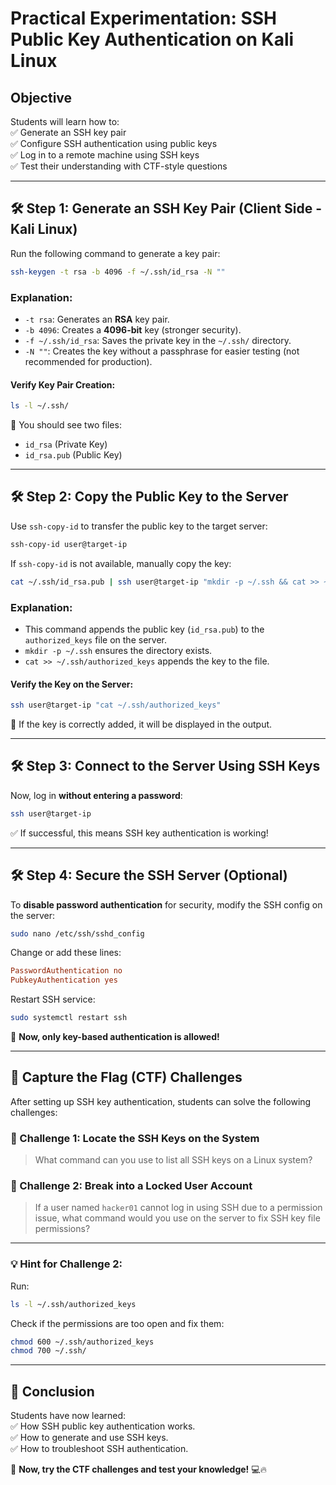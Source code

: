 # **Practical Experimentation: SSH Public Key Authentication on Kali Linux**

## **Objective**  
Students will learn how to:  
✅ Generate an SSH key pair  
✅ Configure SSH authentication using public keys  
✅ Log in to a remote machine using SSH keys  
✅ Test their understanding with CTF-style questions  

---

## **🛠 Step 1: Generate an SSH Key Pair (Client Side - Kali Linux)**
Run the following command to generate a key pair:

```bash
ssh-keygen -t rsa -b 4096 -f ~/.ssh/id_rsa -N ""
```

### **Explanation:**  
- `-t rsa`: Generates an **RSA** key pair.  
- `-b 4096`: Creates a **4096-bit** key (stronger security).  
- `-f ~/.ssh/id_rsa`: Saves the private key in the `~/.ssh/` directory.  
- `-N ""`: Creates the key without a passphrase for easier testing (not recommended for production).  

#### **Verify Key Pair Creation:**
```bash
ls -l ~/.ssh/
```
🔹 You should see two files:  
- `id_rsa` (Private Key)  
- `id_rsa.pub` (Public Key)  

---

## **🛠 Step 2: Copy the Public Key to the Server**
Use `ssh-copy-id` to transfer the public key to the target server:

```bash
ssh-copy-id user@target-ip
```

If `ssh-copy-id` is not available, manually copy the key:

```bash
cat ~/.ssh/id_rsa.pub | ssh user@target-ip "mkdir -p ~/.ssh && cat >> ~/.ssh/authorized_keys"
```

### **Explanation:**  
- This command appends the public key (`id_rsa.pub`) to the `authorized_keys` file on the server.  
- `mkdir -p ~/.ssh` ensures the directory exists.  
- `cat >> ~/.ssh/authorized_keys` appends the key to the file.

#### **Verify the Key on the Server:**
```bash
ssh user@target-ip "cat ~/.ssh/authorized_keys"
```
🔹 If the key is correctly added, it will be displayed in the output.

---

## **🛠 Step 3: Connect to the Server Using SSH Keys**
Now, log in **without entering a password**:

```bash
ssh user@target-ip
```

✅ If successful, this means SSH key authentication is working!

---

## **🛠 Step 4: Secure the SSH Server (Optional)**
To **disable password authentication** for security, modify the SSH config on the server:

```bash
sudo nano /etc/ssh/sshd_config
```

Change or add these lines:

```ini
PasswordAuthentication no
PubkeyAuthentication yes
```

Restart SSH service:

```bash
sudo systemctl restart ssh
```

🚀 **Now, only key-based authentication is allowed!**

---

## **📜 Capture the Flag (CTF) Challenges**
After setting up SSH key authentication, students can solve the following challenges:

### **🔎 Challenge 1: Locate the SSH Keys on the System**
> What command can you use to list all SSH keys on a Linux system?

### **🔐 Challenge 2: Break into a Locked User Account**
> If a user named `hacker01` cannot log in using SSH due to a permission issue, what command would you use on the server to fix SSH key file permissions?

---

### **💡 Hint for Challenge 2:**
Run:

```bash
ls -l ~/.ssh/authorized_keys
```
Check if the permissions are too open and fix them:

```bash
chmod 600 ~/.ssh/authorized_keys
chmod 700 ~/.ssh/
```

---

## **📝 Conclusion**
Students have now learned:  
✅ How SSH public key authentication works.  
✅ How to generate and use SSH keys.  
✅ How to troubleshoot SSH authentication.  

🎯 **Now, try the CTF challenges and test your knowledge!** 💻🔥
